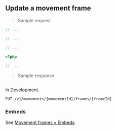 ## Update a movement frame

> Sample request

```java
// ...
```

```c
// ...
```

```csharp
// ...
```

```php
<?php

// ...
```

> Sample response

```json

```

<aside class="warning">
In Development.
</aside>

`PUT /v1/movements/{movementId}/frames/{frameId}`

### Embeds

See [Movement frames &raquo; Embeds](#embeds-for-movement-frames).
